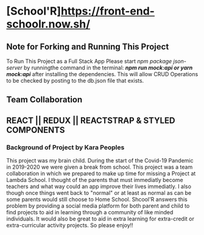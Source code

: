 # [School'R]https://front-end-schoolr.now.sh/

## Note for Forking and Running This Project

To Run This Project as a Full Stack App Please start *npm package json-server* by runningthe command in the terminal:
**_npm run mock:api or yarn mock:api_** 
after installing the dependencies.
This will allow CRUD Operations to be checked by posting to the db.json file that exists.

## Team Collaboration
## REACT || REDUX || REACTSTRAP & STYLED COMPONENTS

### Background of Project by Kara Peoples
This project was my brain child. During the start of the Covid-19 Pandemic in 2019-2020 we were given a break from school. This project was a team collaboration in which we prepared to make up time for missing a Project at Lambda School. I thought of the parents that must immediatly become teachers and what way could an app improve their lives immediatly. I also though once things went back to "normal" or at least as normal as can be some parents would still choose to Home School. Shcool'R answers this problem by providing a social media platform for both parent and child to find projects to aid in learning through a community of like minded individuals. It would also be great to aid in extra learning for extra-credit or extra-curricular activity projects. So please enjoy!!
